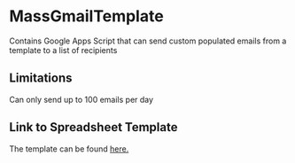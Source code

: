 # MassGmailTemplate
Contains Google Apps Script that can send custom populated emails from a template to a list of recipients 

## Limitations
Can only send up to 100 emails per day

## Link to Spreadsheet Template
The template can be found [here.](https://docs.google.com/spreadsheets/d/11Ax1mLVk7d2KClY0AeXJsIqTMKrlUyUKp2vcbKIRAXw/edit?usp=sharing)
